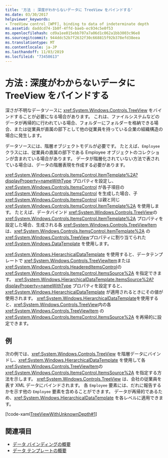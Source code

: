 ```yaml
---
title: '方法 : 深度がわからないデータに TreeView をバインドする'
ms.date: 03/30/2017
helpviewer_keywords:
- TreeView control [WPF], binding to data of indeterminate depth
ms.assetid: daddcd74-1b0f-4ffd-baeb-ec934c5e0f53
ms.openlocfilehash: cd9a1ee015ebb707a7a06d1c062a1bb3003c96e8
ms.sourcegitcommit: 944ddc52b7f2632f30c668815f92b378efd38eea
ms.translationtype: MT
ms.contentlocale: ja-JP
ms.lasthandoff: 11/03/2019
ms.locfileid: "73458613"
---
```

# <a name="how-to-bind-a-treeview-to-data-that-has-an-indeterminable-depth"></a>方法 : 深度がわからないデータに TreeView をバインドする
深さが不明なデータソースに <xref:System.Windows.Controls.TreeView> をバインドすることが必要になる場合があります。  これは、ファイルシステムなどのデータが再帰的に行われている場合、フォルダーにフォルダーを格納できる場合、または従業員が直属の部下として他の従業員を持っている企業の組織構造の場合に発生します。  
  
 データソースには、階層オブジェクトモデルが必要です。 たとえば、`Employee` クラスには、従業員の直属の部下である Employee オブジェクトのコレクションが含まれている場合があります。 データが階層化されていない方法で表されている場合は、データの階層表現を作成する必要があります。  
  
 <xref:System.Windows.Controls.ItemsControl.ItemTemplate%2A?displayProperty=nameWithType> プロパティを設定し、<xref:System.Windows.Controls.ItemsControl> が各子項目の <xref:System.Windows.Controls.ItemsControl> を生成した場合、子 <xref:System.Windows.Controls.ItemsControl> は親と同じ <xref:System.Windows.Controls.ItemsControl.ItemTemplate%2A> を使用します。 たとえば、データバインド <xref:System.Windows.Controls.TreeView>の <xref:System.Windows.Controls.ItemsControl.ItemTemplate%2A> プロパティを設定した場合、生成される各 <xref:System.Windows.Controls.TreeViewItem> は、<xref:System.Windows.Controls.ItemsControl.ItemTemplate%2A> の <xref:System.Windows.Controls.TreeView>プロパティに割り当てられた <xref:System.Windows.DataTemplate> を使用します。  
  
 <xref:System.Windows.HierarchicalDataTemplate> を使用すると、データテンプレートで <xref:System.Windows.Controls.TreeViewItem>または <xref:System.Windows.Controls.HeaderedItemsControl>の <xref:System.Windows.Controls.ItemsControl.ItemsSource%2A> を指定できます。 <xref:System.Windows.HierarchicalDataTemplate.ItemsSource%2A?displayProperty=nameWithType> プロパティを設定すると、<xref:System.Windows.HierarchicalDataTemplate> が適用されるときにその値が使用されます。 <xref:System.Windows.HierarchicalDataTemplate>を使用すると、<xref:System.Windows.Controls.TreeView>内の各 <xref:System.Windows.Controls.TreeViewItem> の <xref:System.Windows.Controls.ItemsControl.ItemsSource%2A> を再帰的に設定できます。  
  
## <a name="example"></a>例  
 次の例では、<xref:System.Windows.Controls.TreeView> を階層データにバインドし、<xref:System.Windows.HierarchicalDataTemplate> を使用して各 <xref:System.Windows.Controls.TreeViewItem>の <xref:System.Windows.Controls.ItemsControl.ItemsSource%2A> を指定する方法を示します。  <xref:System.Windows.Controls.TreeView> は、会社の従業員を表す XML データにバインドされます。  各 `Employee` 要素には、だれに報告するかを示す他の `Employee` 要素を含めることができます。 データが再帰的であるため、<xref:System.Windows.HierarchicalDataTemplate> を各レベルに適用できます。  
  
 [!code-xaml[TreeViewWithUnknownDepth#1](~/samples/snippets/csharp/VS_Snippets_Wpf/TreeViewWithUnknownDepth/CS/Window1.xaml#1)]  
  
## <a name="see-also"></a>関連項目

- [データ バインディングの概要](../../../desktop-wpf/data/data-binding-overview.md)
- [データ テンプレートの概要](../data/data-templating-overview.md)
